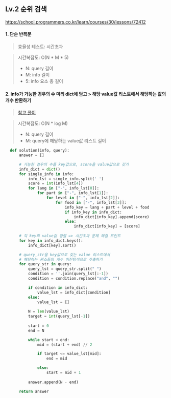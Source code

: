 ## Lv.2 순위 검색

https://school.programmers.co.kr/learn/courses/30/lessons/72412

#### 1. 단순 반복문
> 효율성 테스트: 시간초과

> 시간복잡도: O(N * M * 5)
>   - N: query 길이
>   - M: info 길이
>   - 5: info 요소 총 길이


#### 2. info가 가능한 경우의 수 미리 dict에 담고 > 해당 value값 리스트에서 해당하는 값의 개수 반환하기
> [참고 풀이](https://school.programmers.co.kr/questions/27140)

> 시간복잡도: O(N * log M)
>   - N: query 길이
>   - M: query에 해당하는 value값 리스트 길이


```python
  def solution(info, query):
      answer = []

      # 가능한 경우의 수를 key값으로, score을 value값으로 갖기
      info_dict = dict()
      for single_info in info:
          info_lst = single_info.split(' ')
          score = int(info_lst[4])
          for lang in ["-", info_lst[0]]:
              for part in ["-", info_lst[1]]:
                  for level in ["-", info_lst[2]]:
                      for food in ["-", info_lst[3]]:
                          info_key = lang + part + level + food
                          if info_key in info_dict:
                              info_dict[info_key].append(score)
                          else:
                              info_dict[info_key] = [score]
      
      # 각 key의 value값 정렬 => 시간초과 문제 해결 포인트
      for key in info_dict.keys():
          info_dict[key].sort()

      # query_str을 key값으로 갖는 value 리스트에서 
      # 해당하는 원소들의 개수 이진탐색으로 추출하기
      for query_str in query:
          query_lst = query_str.split(" ")
          condition = ''.join(query_lst[:-1])
          condition = condition.replace("and", "")

          if condition in info_dict:
              value_lst = info_dict[condition]
          else:
              value_lst = []
              
          N = len(value_lst)
          target = int(query_lst[-1])
          
          start = 0
          end = N

          while start < end:
              mid = (start + end) // 2

              if target <= value_lst[mid]:
                  end = mid

              else:
                  start = mid + 1
          
          answer.append(N - end)

      return answer
```